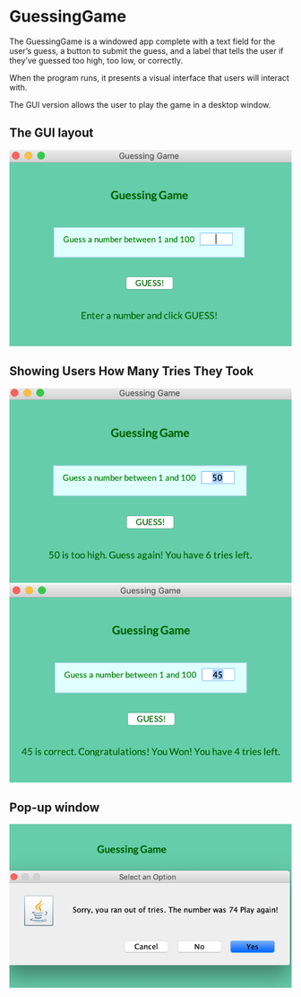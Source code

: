 # GuessingGame


The GuessingGame is a windowed app complete with a text field for the user’s guess, a button to submit the guess, and a label that tells the user if they’ve guessed too high, too low, or correctly.

When the program runs, it presents a visual interface that users will interact with. 

The GUI version allows the user to play the game in a desktop window.


## The GUI layout
![Screenshot 1](https://github.com/IrinaSerova/GuessingGame/blob/master/images/pic1.png)

## Showing Users How Many Tries They Took

![Screenshot 2](https://github.com/IrinaSerova/GuessingGame/blob/master/images/pic2.png)
![Screenshot 3](https://github.com/IrinaSerova/GuessingGame/blob/master/images/pic3.png)

## Pop-up window
![Screenshot 4](https://github.com/IrinaSerova/GuessingGame/blob/master/images/pic4.png)